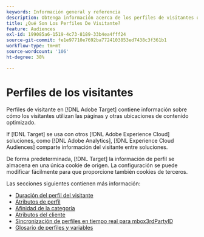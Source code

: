 ```yaml
---
keywords: Información general y referencia
description: Obtenga información acerca de los perfiles de visitantes que contienen información sobre cómo los visitantes utilizan las páginas y otras ubicaciones de contenido optimizado.
title: ¿Qué Son Los Perfiles De Visitante?
feature: Audiences
exl-id: 199085a6-1519-4c73-8189-33b4ea4fff24
source-git-commit: fe1e97710e7692ba7724103853ed7438c3f361b1
workflow-type: tm+mt
source-wordcount: '106'
ht-degree: 38%

---
```


# Perfiles de los visitantes

Perfiles de visitante en [!DNL Adobe Target] contiene información sobre cómo los visitantes utilizan las páginas y otras ubicaciones de contenido optimizado.

If [!DNL Target] se usa con otros [!DNL Adobe Experience Cloud] soluciones, como [!DNL Adobe Analytics], [!DNL Experience Cloud Audiences] comparte información del visitante entre soluciones.

De forma predeterminada, [!DNL Target] la información de perfil se almacena en una única cookie de origen. La configuración se puede modificar fácilmente para que proporcione también cookies de terceros.

Las secciones siguientes contienen más información:

- [Duración del perfil del visitante](visitor-profile-lifetime.md)
- [Atributos de perfil](profile-parameters.md)
- [Afinidad de la categoría](category-affinity.md)
- [Atributos del cliente](https://experienceleague.adobe.com/docs/target-dev/developer/implementation/methods/customer-attributes.html)
- [Sincronización de perfiles en tiempo real para mbox3rdPartyID](3rd-party-id.md)
- [Glosario de perfiles y variables](variables-profiles-parameters-methods.md)
